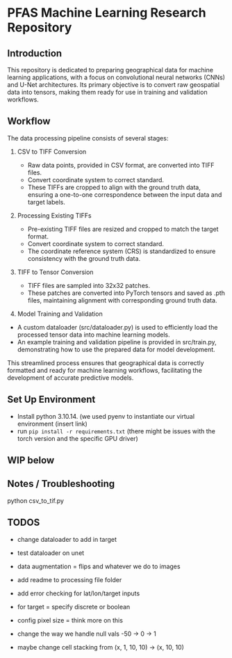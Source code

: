 # PFAS Machine Learning Research Repository
## Introduction 

This repository is dedicated to preparing geographical data for machine learning applications, with a focus on convolutional neural networks (CNNs) and U-Net architectures. Its primary objective is to convert raw geospatial data into tensors, making them ready for use in training and validation workflows.

## Workflow
The data processing pipeline consists of several stages:

1. CSV to TIFF Conversion

    - Raw data points, provided in CSV format, are converted into TIFF files.
    - Convert coordinate system to correct standard.
    - These TIFFs are cropped to align with the ground truth data, ensuring a one-to-one correspondence between the input data and target labels.

2. Processing Existing TIFFs

    - Pre-existing TIFF files are resized and cropped to match the target format.
    - Convert coordinate system to correct standard.
    - The coordinate reference system (CRS) is standardized to ensure consistency with the ground truth data.

3. TIFF to Tensor Conversion

    - TIFF files are sampled into 32x32 patches.
    - These patches are converted into PyTorch tensors and saved as .pth files, maintaining alignment with corresponding ground truth data.
    
4. Model Training and Validation

- A custom dataloader (src/dataloader.py) is used to efficiently load the processed tensor data into machine learning models.
- An example training and validation pipeline is provided in src/train.py, demonstrating how to use the prepared data for model development.

This streamlined process ensures that geographical data is correctly formatted and ready for machine learning workflows, facilitating the development of accurate predictive models.
## Set Up Environment

- Install python 3.10.14. (we used pyenv to instantiate our virtual environment (insert link)
- run `pip install -r requirements.txt` (there might be issues with the torch version and the specific GPU driver)

## WIP below

## Notes / Troubleshooting

python csv_to_tif.py 

## TODOS

- change dataloader to add in target
- test dataloader on unet

- data augmentation = flips and whatever we do to images
- add readme to processing file folder
- add error checking for lat/lon/target inputs
- for target = specify discrete or boolean
- config pixel size = think more on this
- change the way we handle null vals -50 -> 0 -> 1
- maybe change cell stacking from (x, 1, 10, 10) -> (x, 10, 10)
